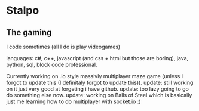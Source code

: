 <h1>Stalpo</h1>
<h2>The gaming</h2>

I code sometimes (all I do is play videogames)

languages: c#, c++, javascript (and css + html but those are boring), java, python, sql, block code professional. 

Currently working on .io style massivly multiplayer maze game (unless I forgot to update this (I definitaly forgot to update this)).
update: still working on it just very good at forgeting i have github.
update: too lazy going to go do something else now.
update: working on Balls of Steel which is basically just me learning how to do multiplayer with socket.io :)
